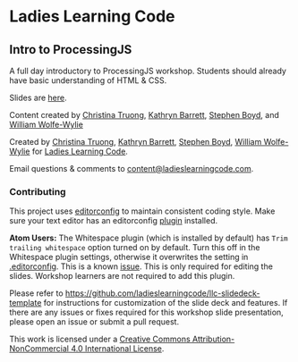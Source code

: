 # Ladies Learning Code

## Intro to ProcessingJS

A full day introductory to ProcessingJS workshop. Students should already have basic understanding of HTML & CSS.

Slides are <a href="https://prescod.github.io/llc-data-viz-with-processingjs/slides.html">here</a>.

<p class="left">Content created by <a href="http://christinatruong.com">Christina Truong</a>, <a href="http://kathrynbarrett.ca">Kathryn Barrett</a>, <a href="http://sspboyd.ca">Stephen Boyd</a>, and <a href="http://www.wolfewylie.com">William Wolfe-Wylie</a>

Created by [Christina Truong](http://christinatruong.com), [Kathryn Barrett](http://kathrynbarrett.ca), [Stephen Boyd](http://sspboyd.ca), [William Wolfe-Wylie](http://www.wolfewylie.com) for [Ladies Learning Code](http://ladieslearningcode.com).

Email questions & comments to <content@ladieslearningcode.com>.

### Contributing

This project uses [editorconfig](http://editorconfig.org/) to maintain consistent coding style. Make sure your text editor has an editorconfig [plugin](http://editorconfig.org/#download) installed.

**Atom Users:** The Whitespace plugin (which is installed by default) has `Trim trailing whitespace` option turned on by default. Turn this off in the Whitespace plugin settings, otherwise it overwrites the setting in [.editorconfig](.editorconfig). This is a known [issue](https://github.com/sindresorhus/atom-editorconfig/issues/3).  This is only required for editing the slides. Workshop learners are not required to add this plugin.

Please refer to https://github.com/ladieslearningcode/llc-slidedeck-template for instructions for customization of the slide deck and features. If there are any issues or fixes required for this workshop slide presentation, please open an issue or submit a pull request.

This work is licensed under a <a rel="license" href="http://creativecommons.org/licenses/by-nc/4.0/">Creative Commons Attribution-NonCommercial 4.0 International License</a>.

